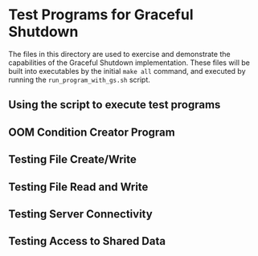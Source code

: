 # Test Programs for Graceful Shutdown
The files in this directory are used to exercise and demonstrate the capabilities of the Graceful Shutdown implementation. These files will be built into executables by the initial ```make all``` command, and executed by running the ```run_program_with_gs.sh``` script.

## Using the script to execute test programs

## OOM Condition Creator Program

## Testing File Create/Write

## Testing File Read and Write

## Testing Server Connectivity

## Testing Access to Shared Data
